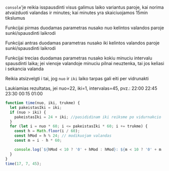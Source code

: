 `console`'je reikia isspausdinti visus galimus laiko variantus paroje, kai norima atvaizduoti valandas ir minutes; kai minutes yra skaiciuojamos 15min tikslumus

Funkcijai pirmas duodamas parametras nusako nuo kelintos valandos paroje sunki/spausdinti laikrodi

Funkcijai antras duodamas parametras nusako iki kelintos valandos paroje sunki/spausdinti laikrodi

Funkcijai trecias duodamas parametras nusako kokiu minuciu intervalu spausdinti laika; jei vienoje valandoje minuciu pilnai neuztenka, tai jos keliasi i sekancia valanda

Reikia atsizvelgti i tai, jog `nuo` ir `iki` laiko tarpas gali eiti per vidrunakti

Laukiamias rezultatas, jei nuo=22, iki=1, intervalas=45, pvz.:
22:00
22:45
23:30
00:15
01:00

```js
function time(nuo, iki, trukme) {
  let pakeistasIki = iki;
  if (nuo > iki) {
    pakeistasIki = 24 + iki; //pasididinam iki reiksme po vidurnakcio
  }
  for (let i = nuo * 60; i <= pakeistasIki * 60; i += trukme) {
    const h = Math.floor(i / 60);
    const hMod = h % 24; // modikuojam valandas
    const m = i - h * 60;

    console.log(`${hMod < 10 ? '0' + hMod : hMod}: ${m < 10 ? '0' + m : m} `);
  }
}
time(17, 7, 45);
```
